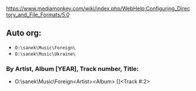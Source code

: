https://www.mediamonkey.com/wiki/index.php/WebHelp:Configuring_Directory_and_File_Formats/5.0

## Auto org:

- `O:\sanek\Music\Foreign\`
- `O:\sanek\Music\Ukraine\`

### By Artist, Album [YEAR], Track number, Title:

- O:\sanek\Music\Foreign\<Artist>\<Album> [<Year>]\<Track #:2> <Title>
- O:\sanek\Music\Ukraine\<Artist>\<Album> [<Year>]\<Track #:2> <Title>

Difference in custom `Album types`

Album and Album type if exist
- .\<Artist>\<Album> [<Year>] $if(<Album type>,<Album type>)\<Track #:2> <Title>

Album type or jsut Album if exist
- .\<Artist>\$if(<Album type>,<Album type>, <Album>)[<Year>] \<Track #:2> <Title>

- O:\sanek\Music\Ukraine\<Artist>\<Album> [<Year>] $if(<Album type>,<Album type>)\<Track #:2> <Title>


### Use custom "Album Type" col

- `<Album type>`

- O:\sanek\Music\Foreign\$First(<Artist>)\<Album> [<Year>] <Album type>\<Track #:2> <Title>
- O:\sanek\Music\Foreign\<Artist>\<Album> [<Year>]\$Replace(<Folder:5>,<Album>,)\<Track #:2> <Title>


#### Alter

- O:\sanek\Music\Foreign\<Artist>\<Album> [<Year>] $if(<Album type>,<Album type>)\<Track #:2> <Title>
- O:\sanek\Music\Foreign\$First(<Artist>)\<Album> [<Year>] $if(<Album type>,<Album type>)\<Track #:2> <Title>

### Cut long string and spaces

\Music\<Artist>\$if(<Album>,<Album>,<Album Artist>)\<Track #:2> - $Replace($Trim($left(<Artist>, 35)), ,)

## From File path to tags:

### Create a Cutsom Album from Album sub directory

Use some dir from path as custom 'Albub type' name

- <Album type>\<Title>


- <Folder:5> - set a folder where Album name is indicate a type: `Live`, `compilation`, `EP`, `Country of origin`

- O:\sanek\Music\Foreign\<Artist>\<Album> [<Year>]\$Replace(<Folder:5>,<Artist> - <Year> - <Album>,)\<Track #:2> <Title>
- O:\sanek\Music\Foreign\<Artist>\<Album> [<Year>]\$Replace(<Folder:5>,<Artist> - <Year> - <Album>,)\<Track #:2> <Title>$Replace(<Folder:5>,<Artist> - <Year> - <Album>,)

# Workarounds:

Example path: `Artist\Album\Album Type\track.mp3`

1. Fill Custom `Album tag` from file path:

\<Album type>\<Title>
\<Album type>\<Ignore>

2. Now reorganize files:

Album and Album type if exist
.\<Artist>\<Album> [<Year>] $if(<Album type>,<Album type>)\<Track #:2> <Title>


# Hints:

```
$Replace(<Folder:5>,<Album>,) 
$if(string criteria,truevalue,falsevalue) 
```

# Etc

\Music\<Artist>\<Track #:2>

O:\sanek\Music\Foreign\<Artist>\<Album> [<Year>]\<Track #:2> <Title>
O:\sanek\Music\Foreign\$First(<Artist>)\<Album> [<Year>]\<Track #:2> <Title>
O:\sanek\Music\Foreign\<Artist>\<Album>\<Folder:5>\<Track #:2> <Title>
O:\sanek\Music\Foreign\$First(<Artist>)\<Album> [<Year>] $if(<Album type>,<Album type>)\<Track #:2> <Title>

\<Folder:1>\<Artist>\<Album> [<Year>]\<Track #:2> <Title>

O:\sanek\Music\Foreign\<Artist>\<Album> [<Year>]\$Replace(<Folder:5>,<Album>,)\<Track #:2> <Title>
O:\sanek\Music\Foreign\$First(<Artist>)\<Album> [<Year>] <Album type>\<Track #:2> <Title>

O:\sanek\Music\Foreign\<Artist>\<Album> [<Year>]\$Replace(<Folder:5>,<Artist> - <Year> - <Album>,)\<Track #:2> <Title>


O:\sanek\Music\Foreign\<Artist>\<Album> [<Year>]\$Replace(<Folder:5>,<Artist> - <Year> - <Album>,)\<Track #:2> <Title>$Replace(<Folder:5>,<Artist> - <Year> - <Album>,)
